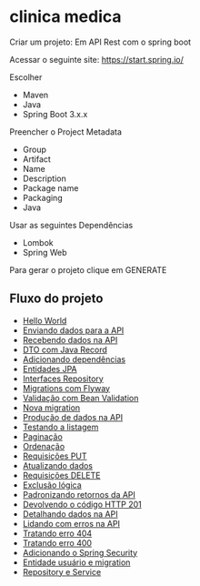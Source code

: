 # clinica medica

Criar um projeto: Em API Rest com o spring boot

Acessar o seguinte site: https://start.spring.io/

Escolher
- Maven
- Java
- Spring Boot 3.x.x

Preencher o Project Metadata
- Group
- Artifact
- Name
- Description
- Package name
- Packaging
- Java

Usar as seguintes Dependências
- Lombok 
- Spring Web

Para gerar o projeto clique em GENERATE

## Fluxo do projeto
- [Hello World](https://github.com/danilo-cardilli/clinicamedica/tree/main/src/main/java/com/clinica/clinicamedica/controller)
- [Enviando dados para a API](README_enviando_dados_API.md) 
- [Recebendo dados na API](README_recebendo_dados_API.md)
- [DTO com Java Record](README_DTO_java_record.md)
- [Adicionando dependências](README_adicionando_dependencias.md)
- [Entidades JPA](README_Entidades_JPA.md)
- [Interfaces Repository](README_Interfaces_Repository.md) 
- [Migrations com Flyway](README_Migrations_Flyway.md)
- [Validação com Bean Validation](README_Validacao_Bean_Validation.md)
- [Nova migration](README_Nova_migration.md)
- [Produção de dados na API](README_Producao_dados_API.md)
- [Testando a listagem](README_Testando_listagem.md)
- [Paginação](README_Paginacao.md)
- [Ordenação](README_Ordenacao.md)
- [Requisições PUT](README_Requisicoes_PUT.md)
- [Atualizando dados](README_Atualizando_dados.md)
- [Requisições DELETE](README_Requisicoes_DELETE.md)
- [Exclusão lógica](README_Exclusao_logica.md)
- [Padronizando retornos da API](README_Padronizando_retornos_API.md)
- [Devolvendo o código HTTP 201](README_Devolvendo_codigo_HTTP_201.md)
- [Detalhando dados na API](README_Detalhando_dados_API.md)
- [Lidando com erros na API](README_Lidando_erros_API.md)
- [Tratando erro 404](README_Tratando_erro_404.md)
- [Tratando erro 400](README_Tratando_erro_400.md)
- [Adicionando o Spring Security](README_Adicionando_Spring_Security.md)
- [Entidade usuário e migration](README_Entidade_usuario_migration.md)
- [Repository e Service](README_Repository_Service.md)